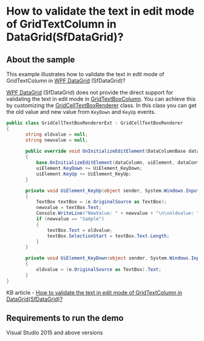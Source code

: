 # How to validate the text in edit mode of GridTextColumn in DataGrid(SfDataGrid)?	

## About the sample

This example illustrates how to validate the text in edit mode of GridTextColumn in [WPF DataGrid](https://www.syncfusion.com/wpf-ui-controls/datagrid) (SfDataGrid)?

[WPF DataGrid](https://www.syncfusion.com/wpf-ui-controls/datagrid) (SfDataGrid) does not provide the direct support for validating the text in edit mode in [GridTextBoxColumn](http://help.syncfusion.com/cr/cref_files/wpf/Syncfusion.SfGrid.WPF~Syncfusion.UI.Xaml.Grid.GridTextColumn.html). You can achieve this by customizing the [GridCellTextBoxRenderer](https://help.syncfusion.com/cr/cref_files/wpf/Syncfusion.SfGrid.WPF~Syncfusion.UI.Xaml.Grid.Cells.GridCellTextBoxRenderer.html) class. In this class you can get the old value and new value from `KeyDown` and `KeyUp` events.

```C#
public class GridCellTextBoxRendererExt : GridCellTextBoxRenderer
{
       string oldvalue = null;
       string newvalue = null;
        
       public override void OnInitializeEditElement(DataColumnBase dataColumn, TextBox uiElement, object dataContext)
       {
           base.OnInitializeEditElement(dataColumn, uiElement, dataContext);
           uiElement.KeyDown += UiElement_KeyDown;
           uiElement.KeyUp += UiElement_KeyUp;
       }

       private void UiElement_KeyUp(object sender, System.Windows.Input.KeyEventArgs e)
       {
           TextBox textBox = (e.OriginalSource as TextBox);
           newvalue = textBox.Text;
           Console.WriteLine("NewValue: " + newvalue + "\n\noldvalue: " + oldvalue);
           if (newvalue == "Sample")
           {
               textBox.Text = oldvalue;
               textBox.SelectionStart = textBox.Text.Length;
           }
       }

       private void UiElement_KeyDown(object sender, System.Windows.Input.KeyEventArgs e)
       {
           oldvalue = (e.OriginalSource as TextBox).Text;
       }
} 
```

KB article - [How to validate the text in edit mode of GridTextColumn in DataGrid(SfDataGrid)?](https://www.syncfusion.com/kb/11278/how-to-validate-the-text-in-edit-mode-of-gridtextcolumn-in-wpf-datagrid-sfdatagrid)

## Requirements to run the demo
Visual Studio 2015 and above versions
